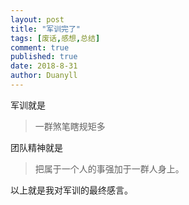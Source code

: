 ```yaml
---
layout: post
title: "军训完了"
tags: [废话,感想,总结]
comment: true
published: true
date: 2018-8-31
author: Duanyll
---
```

军训就是

<!-- more -->

> 一群煞笔瞎规矩多

团队精神就是

> 把属于一个人的事强加于一群人身上。

以上就是我对军训的最终感言。

